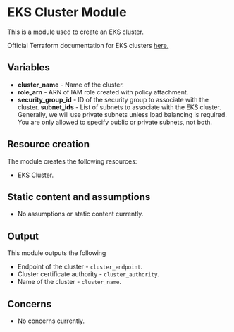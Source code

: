 # EKS Cluster Module
This is a module used to create an EKS cluster.

Official Terraform documentation for EKS clusters [here.](https://www.terraform.io/docs/providers/aws/r/eks_cluster.html)

## Variables
* **cluster_name** - Name of the cluster.
* **role_arn** - ARN of IAM role created with policy attachment.
* **security_group_id** - ID of the security group to associate with the cluster.
 **subnet_ids** - List of subnets to associate with the EKS cluster. Generally, we will use private subnets unless load balancing is required. You are only allowed to specify public or private subnets, not both.

## Resource creation
The module creates the following resources:
* EKS Cluster.

## Static content and assumptions
* No assumptions or static content currently.

## Output
This module outputs the following
* Endpoint of the cluster - `cluster_endpoint`.
* Cluster certificate authority - `cluster_authority`.
* Name of the cluster - `cluster_name`.


## Concerns
* No concerns currently.
